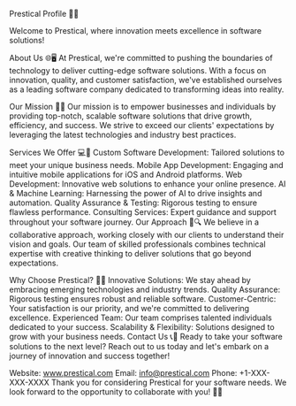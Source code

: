 Prestical Profile 🚀🌟

Welcome to Prestical, where innovation meets excellence in software solutions!

About Us 🌐🖥️
At Prestical, we're committed to pushing the boundaries of technology to deliver cutting-edge software solutions. With a focus on innovation, quality, and customer satisfaction, we've established ourselves as a leading software company dedicated to transforming ideas into reality.

Our Mission 🚀🎯
Our mission is to empower businesses and individuals by providing top-notch, scalable software solutions that drive growth, efficiency, and success. We strive to exceed our clients' expectations by leveraging the latest technologies and industry best practices.

Services We Offer 💻📱
Custom Software Development: Tailored solutions to meet your unique business needs.
Mobile App Development: Engaging and intuitive mobile applications for iOS and Android platforms.
Web Development: Innovative web solutions to enhance your online presence.
AI & Machine Learning: Harnessing the power of AI to drive insights and automation.
Quality Assurance & Testing: Rigorous testing to ensure flawless performance.
Consulting Services: Expert guidance and support throughout your software journey.
Our Approach 🤝🔍
We believe in a collaborative approach, working closely with our clients to understand their vision and goals. Our team of skilled professionals combines technical expertise with creative thinking to deliver solutions that go beyond expectations.

Why Choose Prestical? 🌟💡
Innovative Solutions: We stay ahead by embracing emerging technologies and industry trends.
Quality Assurance: Rigorous testing ensures robust and reliable software.
Customer-Centric: Your satisfaction is our priority, and we're committed to delivering excellence.
Experienced Team: Our team comprises talented individuals dedicated to your success.
Scalability & Flexibility: Solutions designed to grow with your business needs.
Contact Us 📞📧
Ready to take your software solutions to the next level? Reach out to us today and let's embark on a journey of innovation and success together!

Website: www.prestical.com
Email: info@prestical.com
Phone: +1-XXX-XXX-XXXX
Thank you for considering Prestical for your software needs. We look forward to the opportunity to collaborate with you! 🚀✨
